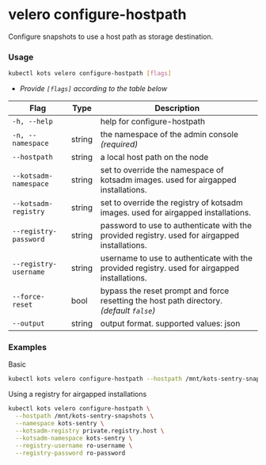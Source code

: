# velero configure-hostpath

Configure snapshots to use a host path as storage destination.

### Usage

```bash
kubectl kots velero configure-hostpath [flags]
```

- _Provide `[flags]` according to the table below_

| Flag              | Type   | Description                                                         |
| ----------------- | ------ | ------------------------------------------------------------------- |
| `-h, --help`      |        | help for configure-hostpath |
| `-n, --namespace` | string | the namespace of the admin console _(required)_ |
| `--hostpath` | string | a local host path on the node |
| `--kotsadm-namespace` | string | set to override the namespace of kotsadm images. used for airgapped installations. |
| `--kotsadm-registry`  | string | set to override the registry of kotsadm images. used for airgapped installations. |
| `--registry-password` | string | password to use to authenticate with the provided registry. used for airgapped installations. |
| `--registry-username` | string | username to use to authenticate with the provided registry. used for airgapped installations. |
| `--force-reset` | bool | bypass the reset prompt and force resetting the host path directory. _(default `false`)_ |
| `--output` | string | output format. supported values: json |

### Examples

Basic

```bash
kubectl kots velero configure-hostpath --hostpath /mnt/kots-sentry-snapshots --namespace kots-sentry
```

Using a registry for airgapped installations

```bash
kubectl kots velero configure-hostpath \
  --hostpath /mnt/kots-sentry-snapshots \
  --namespace kots-sentry \
  --kotsadm-registry private.registry.host \
  --kotsadm-namespace kots-sentry \
  --registry-username ro-username \
  --registry-password ro-password
```
